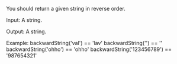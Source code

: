 You should return a given string in reverse order.

Input: A string.

Output: A string.

Example:
backwardString('val') == 'lav'
backwardString('') == ''
backwardString('ohho') == 'ohho'
backwardString('123456789') == '987654321'
